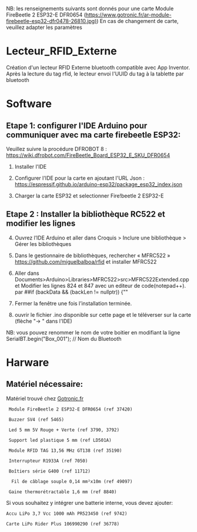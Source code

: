 NB: les renseignements suivants sont donnés pour une carte Module FireBeetle 2 ESP32-E DFR0654 ([https://www.gotronic.fr/ar-module-firebeetle-esp32-dfr0478-26810.jpg)](https://www.gotronic.fr/art-module-firebeetle-esp32-dfr0478-26810.htm))
En cas de changement de carte, veuillez adapter les paramètres 


# Lecteur_RFID_Externe
Création d'un lecteur RFID Externe bluetooth compatible avec App Inventor. Après la lecture du tag rfid, le lecteur envoi l'UUID du tag à la tablette par bluetooth

# Software
## Etape 1: configurer l'IDE Arduino pour communiquer avec ma carte firebeetle ESP32:

Veuillez suivre la procédure DFROBOT 8 : https://wiki.dfrobot.com/FireBeetle_Board_ESP32_E_SKU_DFR0654 

1) Installer l'IDE

2) Configurer l'IDE pour la carte en ajoutant l'URL Json : https://espressif.github.io/arduino-esp32/package_esp32_index.json

3) Charger la carte ESP32 et selectionner Fire!beetle 2 ESP32-E

## Etape 2 : Installer la bibliothèque RC522 et modifier les lignes 

4) Ouvrez l’IDE Arduino et aller dans Croquis > Inclure une bibliothèque > Gérer les bibliothèques

5) Dans le gestionnaire de bibliothèques, rechercher « MFRC522 » https://github.com/miguelbalboa/rfid et installer MFRC522

6) Aller dans Documents>Arduino>Libraries>MFRC522>src>MFRC522Extended.cpp et Modifier les lignes 824 et 847 avec un editeur de code(notepad++). par ##if (backData && (backLen != nullptr)) {""

7) Fermer la fenêtre une fois l’installation terminée.

8) ouvrir le fichier .ino disponible sur cette page et le téléverser sur la carte (flèche "-> " dans l'IDE)

NB: vous pouvez renommer le nom de votre boitier en modifiant la ligne  SerialBT.begin("Box_001"); // Nom du Bluetooth
# Harware
## Matériel nécessaire:
Matériel trouvé chez [Gotronic.fr](https://www.gotronic.fr/)
	
	 Module FireBeetle 2 ESP32-E DFR0654 (ref 37420)
		
	 Buzzer SV4 (ref 5465)
		
	 Led 5 mm 5V Rouge + Verte (ref 3790, 3792)
		
	 Support led plastique 5 mm (ref LD501A)
		
	 Module RFID TAG 13,56 MHz GT138 (ref 35190)
		
	 Interrupteur R1933A (ref 7050)
		
	 Boîtiers série G400 (ref 11712)
	 	
	  Fil de câblage souple 0,14 mm²x10m (ref 49097)
		
	 Gaine thermorétractable 1,6 mm (ref 8840)

Si vous souhaitez y intégrer une batterie interne, vous devez ajouter:

	Accu LiPo 3,7 Vcc 1000 mAh PR523450 (ref 9742)
 
	Carte LiPo Rider Plus 106990290 (ref 36778)





